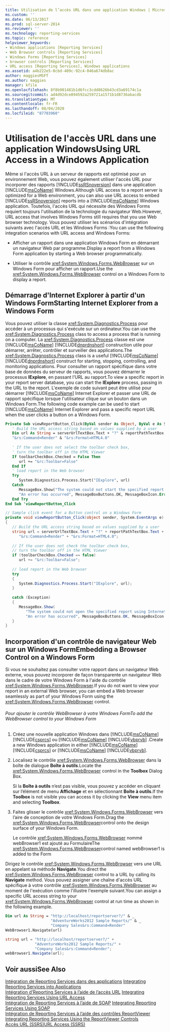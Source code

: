 ```yaml
---
title: Utilisation de l’accès URL dans une application Windows | Microsoft Docs
ms.custom: ''
ms.date: 06/13/2017
ms.prod: sql-server-2014
ms.reviewer: ''
ms.technology: reporting-services
ms.topic: reference
helpviewer_keywords:
- Windows applications [Reporting Services]
- Web Browser controls [Reporting Services]
- Windows Forms [Reporting Services]
- browser controls [Reporting Services]
- URL access [Reporting Services], Windows applications
ms.assetid: a4b222e5-0cbd-409c-92c4-046a674db8ac
author: maggiesMSFT
ms.author: maggies
manager: kfile
ms.openlocfilehash: 8f8b901481b1d6fcc3cdd8626b43cd3a69174c1a
ms.sourcegitcommit: ad4d92dce894592a259721a1571b1d8736abacdb
ms.translationtype: MT
ms.contentlocale: fr-FR
ms.lasthandoff: 08/04/2020
ms.locfileid: "87703960"
---
```

# <a name="using-url-access-in-a-windows-application"></a><span data-ttu-id="337dc-102">Utilisation de l'accès URL dans une application Windows</span><span class="sxs-lookup"><span data-stu-id="337dc-102">Using URL Access in a Windows Application</span></span>
  <span data-ttu-id="337dc-103">Même si l'accès URL à un serveur de rapports est optimisé pour un environnement Web, vous pouvez également utiliser l'accès URL pour incorporer des rapports [!INCLUDE[ssRSnoversion](../../includes/ssrsnoversion-md.md)] dans une application [!INCLUDE[msCoName](../../includes/msconame-md.md)] Windows.</span><span class="sxs-lookup"><span data-stu-id="337dc-103">Although URL access to a report server is optimized for a Web environment, you can also use URL access to embed [!INCLUDE[ssRSnoversion](../../includes/ssrsnoversion-md.md)] reports into a [!INCLUDE[msCoName](../../includes/msconame-md.md)] Windows application.</span></span> <span data-ttu-id="337dc-104">Toutefois, l'accès URL qui nécessite des Windows Forms requiert toujours l'utilisation de la technologie du navigateur Web.</span><span class="sxs-lookup"><span data-stu-id="337dc-104">However, URL access that involves Windows Forms still requires that you use Web browser technology.</span></span> <span data-ttu-id="337dc-105">Vous pouvez utiliser les scénarios d'intégration suivants avec l'accès URL et les Windows Forms :</span><span class="sxs-lookup"><span data-stu-id="337dc-105">You can use the following integration scenarios with URL access and Windows Forms:</span></span>  
  
-   <span data-ttu-id="337dc-106">Afficher un rapport dans une application Windows Form en démarrant un navigateur Web par programme.</span><span class="sxs-lookup"><span data-stu-id="337dc-106">Display a report from a Windows Form application by starting a Web browser programmatically.</span></span>  
  
-   <span data-ttu-id="337dc-107">Utiliser le contrôle <xref:System.Windows.Forms.WebBrowser> sur un Windows Form pour afficher un rapport.</span><span class="sxs-lookup"><span data-stu-id="337dc-107">Use the <xref:System.Windows.Forms.WebBrowser> control on a Windows Form to display a report.</span></span>  
  
## <a name="starting-internet-explorer-from-a-windows-form"></a><span data-ttu-id="337dc-108">Démarrage d'Internet Explorer à partir d'un Windows Form</span><span class="sxs-lookup"><span data-stu-id="337dc-108">Starting Internet Explorer from a Windows Form</span></span>  
 <span data-ttu-id="337dc-109">Vous pouvez utiliser la classe <xref:System.Diagnostics.Process> pour accéder à un processus qui s'exécute sur un ordinateur.</span><span class="sxs-lookup"><span data-stu-id="337dc-109">You can use the <xref:System.Diagnostics.Process> class to access a process that is running on a computer.</span></span> <span data-ttu-id="337dc-110">La <xref:System.Diagnostics.Process> classe est une [!INCLUDE[msCoName](../../includes/msconame-md.md)] [!INCLUDE[dnprdnshort](../../includes/dnprdnshort-md.md)] construction utile pour démarrer, arrêter, contrôler et surveiller des applications.</span><span class="sxs-lookup"><span data-stu-id="337dc-110">The <xref:System.Diagnostics.Process> class is a useful [!INCLUDE[msCoName](../../includes/msconame-md.md)] [!INCLUDE[dnprdnshort](../../includes/dnprdnshort-md.md)] construct for starting, stopping, controlling, and monitoring applications.</span></span> <span data-ttu-id="337dc-111">Pour consulter un rapport spécifique dans votre base de données du serveur de rapports, vous pouvez démarrer le processus **IExplore**, en passant l’URL au rapport.</span><span class="sxs-lookup"><span data-stu-id="337dc-111">To view a specific report in your report server database, you can start the **IExplore** process, passing in the URL to the report.</span></span> <span data-ttu-id="337dc-112">L'exemple de code suivant peut être utilisé pour démarrer [!INCLUDE[msCoName](../../includes/msconame-md.md)] Internet Explorer et passer une URL de rapport spécifique lorsque l'utilisateur clique sur un bouton dans un Windows Form.</span><span class="sxs-lookup"><span data-stu-id="337dc-112">The following code example can be used to start [!INCLUDE[msCoName](../../includes/msconame-md.md)] Internet Explorer and pass a specific report URL when the user clicks a button on a Windows Form.</span></span>  
  
```vb  
Private Sub viewReportButton_Click(ByVal sender As Object, ByVal e As System.EventArgs) Handles viewReportButton.Click  
   ' Build the URL access string based on values supplied by a user  
   Dim url As String = serverUrlTextBox.Text + "?" & reportPathTextBox.Text & _  
   "&rs:Command=Render" & "&rs:Format=HTML4.0"  
  
   ' If the user does not select the toolbar check box,  
   ' turn the toolbar off in the HTML Viewer  
   If toolbarCheckBox.Checked = False Then  
      url += "&rc:Toolbar=False"  
   End If  
   ' load report in the Web browser  
   Try  
      System.Diagnostics.Process.Start("IExplore", url)  
   Catch  
      MessageBox.Show("The system could not start the specified report using Internet Explorer.", _  
      "An error has occurred", MessageBoxButtons.OK, MessageBoxIcon.Error)  
   End Try  
End Sub 'viewReportButton_Click  
```  
  
```csharp  
// Sample click event for a Button control on a Windows Form  
private void viewReportButton_Click(object sender, System.EventArgs e)  
{  
   // Build the URL access string based on values supplied by a user  
   string url = serverUrlTextBox.Text + "?" + reportPathTextBox.Text +  
      "&rs:Command=Render" + "&rs:Format=HTML4.0";  
  
   // If the user does not check the toolbar check box,  
   // turn the toolbar off in the HTML Viewer  
   if (toolbarCheckBox.Checked == false)  
      url += "&rc:Toolbar=False";  
  
   // load report in the Web browser  
   try  
   {  
      System.Diagnostics.Process.Start("IExplore", url);  
   }  
  
   catch (Exception)  
   {  
      MessageBox.Show(  
         "The system could not open the specified report using Internet Explorer.",   
         "An error has occurred", MessageBoxButtons.OK, MessageBoxIcon.Error);  
   }  
}  
```  
  
## <a name="embedding-a-browser-control-on-a-windows-form"></a><span data-ttu-id="337dc-113">Incorporation d'un contrôle de navigateur Web sur un Windows Form</span><span class="sxs-lookup"><span data-stu-id="337dc-113">Embedding a Browser Control on a Windows Form</span></span>  
 <span data-ttu-id="337dc-114">Si vous ne souhaitez pas consulter votre rapport dans un navigateur Web externe, vous pouvez incorporer de façon transparente un navigateur Web dans le cadre de votre Windows Form à l'aide du contrôle <xref:System.Windows.Forms.WebBrowser>.</span><span class="sxs-lookup"><span data-stu-id="337dc-114">If you do not want to view your report in an external Web browser, you can embed a Web browser seamlessly as part of your Windows Form using the <xref:System.Windows.Forms.WebBrowser> control.</span></span>  
  
###### <a name="to-add-the-webbrowser-control-to-your-windows-form"></a><span data-ttu-id="337dc-115">Pour ajouter le contrôle WebBrowser à votre Windows Form</span><span class="sxs-lookup"><span data-stu-id="337dc-115">To add the WebBrowser control to your Windows Form</span></span>  
  
1.  <span data-ttu-id="337dc-116">Créez une nouvelle application Windows dans [!INCLUDE[msCoName](../../includes/msconame-md.md)] [!INCLUDE[csprcs](../../includes/csprcs-md.md)] ou [!INCLUDE[msCoName](../../includes/msconame-md.md)] [!INCLUDE[vbprvb](../../includes/vbprvb-md.md)] .</span><span class="sxs-lookup"><span data-stu-id="337dc-116">Create a new Windows application in either [!INCLUDE[msCoName](../../includes/msconame-md.md)] [!INCLUDE[csprcs](../../includes/csprcs-md.md)] or [!INCLUDE[msCoName](../../includes/msconame-md.md)] [!INCLUDE[vbprvb](../../includes/vbprvb-md.md)].</span></span>  
  
2.  <span data-ttu-id="337dc-117">Localisez le contrôle <xref:System.Windows.Forms.WebBrowser> dans la boîte de dialogue **Boîte à outils**.</span><span class="sxs-lookup"><span data-stu-id="337dc-117">Locate the <xref:System.Windows.Forms.WebBrowser> control in the **Toolbox** Dialog Box.</span></span>  
  
     <span data-ttu-id="337dc-118">Si la **Boîte à outils** n’est pas visible, vous pouvez y accéder en cliquant sur l’élément de menu **Affichage** et en sélectionnant **Boîte à outils**.</span><span class="sxs-lookup"><span data-stu-id="337dc-118">If the **Toolbox** is not visible you can access it by clicking the **View** menu item and selecting **Toolbox**.</span></span>  
  
3.  <span data-ttu-id="337dc-119">Faites glisser le contrôle <xref:System.Windows.Forms.WebBrowser> vers l’aire de conception de votre Windows Form.</span><span class="sxs-lookup"><span data-stu-id="337dc-119">Drag the <xref:System.Windows.Forms.WebBrowser>control onto the design surface of your Windows Form.</span></span>  
  
     <span data-ttu-id="337dc-120">Le contrôle <xref:System.Windows.Forms.WebBrowser> nommé webBrowser1 est ajouté au Formulaire</span><span class="sxs-lookup"><span data-stu-id="337dc-120">The <xref:System.Windows.Forms.WebBrowser>control named webBrowser1 is added to the Form</span></span>  
  
 <span data-ttu-id="337dc-121">Dirigez le contrôle <xref:System.Windows.Forms.WebBrowser> vers une URL en appelant sa méthode **Navigate**.</span><span class="sxs-lookup"><span data-stu-id="337dc-121">You direct the <xref:System.Windows.Forms.WebBrowser> control to a URL by calling its **Navigate** method.</span></span> <span data-ttu-id="337dc-122">Vous pouvez assigner une chaîne d'accès URL spécifique à votre contrôle <xref:System.Windows.Forms.WebBrowser> au moment de l'exécution comme l'illustre l'exemple suivant.</span><span class="sxs-lookup"><span data-stu-id="337dc-122">You can assign a specific URL access string to your <xref:System.Windows.Forms.WebBrowser> control at run time as shown in the following example.</span></span>  
  
```vb  
Dim url As String = "http://localhost/reportserver?/" & _  
                    "AdventureWorks2012 Sample Reports/" & _  
                    "Company Sales&rs:Command=Render"  
WebBrowser1.Navigate(url)  
```  
  
```csharp  
string url = "http://localhost/reportserver?/" +  
             "AdventureWorks2012 Sample Reports/" +  
             "Company Sales&rs:Command=Render";  
webBrowser1.Navigate(url);  
```  
  
## <a name="see-also"></a><span data-ttu-id="337dc-123">Voir aussi</span><span class="sxs-lookup"><span data-stu-id="337dc-123">See Also</span></span>  
 <span data-ttu-id="337dc-124">[Intégration de Reporting Services dans des applications](../application-integration/integrating-reporting-services-into-applications.md) </span><span class="sxs-lookup"><span data-stu-id="337dc-124">[Integrating Reporting Services into Applications](../application-integration/integrating-reporting-services-into-applications.md) </span></span>  
 <span data-ttu-id="337dc-125">[Intégration d’Reporting Services à l’aide de l’accès URL](integrating-reporting-services-using-url-access.md) </span><span class="sxs-lookup"><span data-stu-id="337dc-125">[Integrating Reporting Services Using URL Access](integrating-reporting-services-using-url-access.md) </span></span>  
 <span data-ttu-id="337dc-126">[Intégration de Reporting Services à l’aide de SOAP](integrating-reporting-services-using-soap.md) </span><span class="sxs-lookup"><span data-stu-id="337dc-126">[Integrating Reporting Services Using SOAP](integrating-reporting-services-using-soap.md) </span></span>  
 <span data-ttu-id="337dc-127">[Intégration de Reporting Services à l’aide des contrôles ReportViewer](integrating-reporting-services-using-reportviewer-controls.md) </span><span class="sxs-lookup"><span data-stu-id="337dc-127">[Integrating Reporting Services Using the ReportViewer Controls](integrating-reporting-services-using-reportviewer-controls.md) </span></span>  
 [<span data-ttu-id="337dc-128">Accès URL &#40;SSRS&#41;</span><span class="sxs-lookup"><span data-stu-id="337dc-128">URL Access &#40;SSRS&#41;</span></span>](../url-access-ssrs.md)  
  
  
